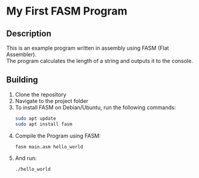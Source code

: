 # My First FASM Program

## Description

This is an example program written in assembly using FASM (Flat Assembler).  
The program calculates the length of a string and outputs it to the console.

## Building

1. Clone the repository
2. Navigate to the project folder
3. To install FASM on Debian/Ubuntu, run the following commands:
    ```bash
    sudo apt update
    sudo apt install fasm
    ```
4. Compile the Program using FASM:
    ```bash
    fasm main.asm hello_world
    ```
5. And run:
    ```
    ./hello_world
    ```